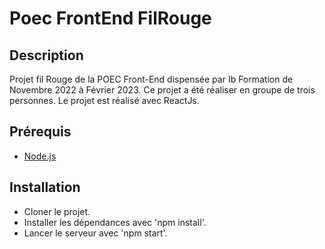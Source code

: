 # Poec FrontEnd FilRouge

## Description

Projet fil Rouge de la POEC Front-End dispensée par Ib Formation de Novembre 2022 à Février 2023. Ce projet a été réaliser en groupe de trois personnes.
Le projet est réalisé avec ReactJs.

## Prérequis

- [Node.js](https://nodejs.org/en/)


## Installation

- Cloner le projet.
- Installer les dépendances avec 'npm install'.
- Lancer le serveur avec 'npm start'.

